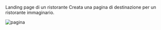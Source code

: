 Landing page di un ristorante
Creata una pagina di destinazione per un ristorante immaginario.

![pagina](https://github.com/Michele97/Resturant-page/assets/18013773/9723e642-11d9-4318-97da-c6e5e1ad0ba9)
